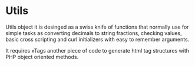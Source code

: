 # Utils
Utils object it is desinged as a swiss knife of functions that normally use for simple tasks as converting decimals to string fractions, checking values, basic cross scripting and curl initializers with easy to remember arguments.

It requires xTags another piece of code to generate html tag structures with PHP object oriented methods.